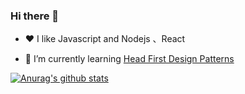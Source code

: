 ### Hi there 👋

<!--
**HerryLo/Herrylo** is a ✨ _special_ ✨ repository because its `README.md` (this file) appears on your GitHub profile.

Here are some ideas to get you started:

- 🔭 I’m currently working on ...
- 🌱 I’m currently learning ...
- 👯 I’m looking to collaborate on ...
- 🤔 I’m looking for help with ...
- 💬 Ask me about ...
- 📫 How to reach me: ...
- 😄 Pronouns: ...
- ⚡ Fun fact: ...
-->

- ❤️ I like Javascript and Nodejs 、React

- 🌱 I’m currently learning [Head First Design Patterns](https://www.bilibili.com/video/BV13t411e7XT?p=11)


[![Anurag's github stats](https://github-readme-stats.vercel.app/api?username=Herrylo)](https://github.com/anuraghazra/github-readme-stats)
